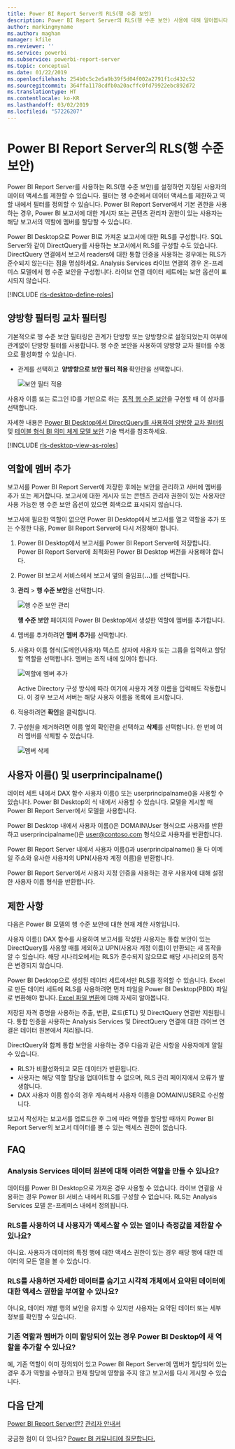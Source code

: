 ```yaml
---
title: Power BI Report Server의 RLS(행 수준 보안)
description: Power BI Report Server의 RLS(행 수준 보안) 사용에 대해 알아봅니다.
author: markingmyname
ms.author: maghan
manager: kfile
ms.reviewer: ''
ms.service: powerbi
ms.subservice: powerbi-report-server
ms.topic: conceptual
ms.date: 01/22/2019
ms.openlocfilehash: 254b0c5c2e5a9b39f5d04f002a2791f1cd432c52
ms.sourcegitcommit: 364ffa1178cdfb0a20acffc0fd79922ebc892d72
ms.translationtype: HT
ms.contentlocale: ko-KR
ms.lasthandoff: 03/02/2019
ms.locfileid: "57226207"
---
```

# <a name="row-level-security-rls-in-power-bi-report-server"></a>Power BI Report Server의 RLS(행 수준 보안)

Power BI Report Server를 사용하는 RLS(행 수준 보안)를 설정하면 지정된 사용자의 데이터 액세스를 제한할 수 있습니다. 필터는 행 수준에서 데이터 액세스를 제한하고 역할 내에서 필터를 정의할 수 있습니다.  Power BI Report Server에서 기본 권한을 사용하는 경우, Power BI 보고서에 대한 게시자 또는 콘텐츠 관리자 권한이 있는 사용자는 해당 보고서의 역할에 멤버를 할당할 수 있습니다.    

Power BI Desktop으로 Power BI로 가져온 보고서에 대한 RLS를 구성합니다. SQL Server와 같이 DirectQuery를 사용하는 보고서에서 RLS를 구성할 수도 있습니다.  DirectQuery 연결에서 보고서 readers에 대한 통합 인증을 사용하는 경우에는 RLS가 준수되지 않는다는 점을 명심하세요. Analysis Services 라이브 연결의 경우 온-프레미스 모델에서 행 수준 보안을 구성합니다. 라이브 연결 데이터 세트에는 보안 옵션이 표시되지 않습니다. 

[!INCLUDE [rls-desktop-define-roles](../includes/rls-desktop-define-roles.md)]

## <a name="bidirectional-cross-filtering"></a>양방향 필터링 교차 필터링

기본적으로 행 수준 보안 필터링은 관계가 단방향 또는 양방향으로 설정되었는지 여부에 관계없이 단방향 필터를 사용합니다. 행 수준 보안을 사용하여 양방향 교차 필터를 수동으로 활성화할 수 있습니다.

- 관계를 선택하고  **양방향으로 보안 필터 적용** 확인란을 선택합니다. 

    ![보안 필터 적용](media/row-level-security-report-server/rls-apply-security-filter.png)

사용자 이름 또는 로그인 ID를 기반으로 하는  [동적 행 수준 보안](https://docs.microsoft.com/sql/analysis-services/supplemental-lesson-implement-dynamic-security-by-using-row-filters)을 구현할 때 이 상자를 선택합니다. 

자세한 내용은 [Power BI Desktop에서 DirectQuery를 사용하여 양방향 교차 필터링](../desktop-bidirectional-filtering.md) 및 [테이블 형식 BI 의미 체계 모델 보안](http://download.microsoft.com/download/D/2/0/D20E1C5F-72EA-4505-9F26-FEF9550EFD44/Securing%20the%20Tabular%20BI%20Semantic%20Model.docx) 기술 백서를 참조하세요.

[!INCLUDE [rls-desktop-view-as-roles](../includes/rls-desktop-view-as-roles.md)]


## <a name="add-members-to-roles"></a>역할에 멤버 추가 

보고서를 Power BI Report Server에 저장한 후에는 보안을 관리하고 서버에 멤버를 추가 또는 제거합니다. 보고서에 대한 게시자 또는 콘텐츠 관리자 권한이 있는 사용자만 사용 가능한 행 수준 보안 옵션이 있으면 회색으로 표시되지 않습니다.

 보고서에 필요한 역할이 없으면 Power BI Desktop에서 보고서를 열고 역할을 추가 또는 수정한 다음, Power BI Report Server에 다시 저장해야 합니다. 

1. Power BI Desktop에서 보고서를 Power BI Report Server에 저장합니다. Power BI Report Server에 최적화된 Power BI Desktop 버전을 사용해야 합니다.
2. Power BI 보고서 서비스에서 보고서 옆의 줄임표(**...**)를 선택합니다. 

3. **관리** > **행 수준 보안**을 선택합니다. 

     ![행 수준 보안 관리](media/row-level-security-report-server/power-bi-report-server-rls-dialog.png)

    **행 수준 보안** 페이지의 Power BI Desktop에서 생성한 역할에 멤버를 추가합니다.

5. 멤버를 추가하려면 **멤버 추가**를 선택합니다.

1. 사용자 이름 형식(도메인\사용자) 텍스트 상자에 사용자 또는 그룹을 입력하고 할당할 역할을 선택합니다. 멤버는 조직 내에 있어야 합니다.   

    ![역할에 멤버 추가](media/row-level-security-report-server/power-bi-report-server-add-members.png)

    Active Directory 구성 방식에 따라 여기에 사용자 계정 이름을 입력해도 작동합니다. 이 경우 보고서 서버는 해당 사용자 이름을 목록에 표시합니다.

1. 적용하려면 **확인**을 클릭합니다.   

8. 구성원을 제거하려면 이름 옆의 확인란을 선택하고 **삭제**를 선택합니다.  한 번에 여러 멤버를 삭제할 수 있습니다. 

    ![멤버 삭제](media/row-level-security-report-server/power-bi-report-server-delete-members.png)


## <a name="username-and-userprincipalname"></a>사용자 이름() 및 userprincipalname()

데이터 세트 내에서 DAX 함수 사용자 이름() 또는 userprincipalname()을 사용할 수 있습니다. Power BI Desktop의 식 내에서 사용할 수 있습니다. 모델을 게시할 때 Power BI Report Server에서 모델을 사용합니다.

Power BI Desktop 내에서 사용자 이름()은 DOMAIN\User 형식으로 사용자를 반환하고 userprincipalname()은 user@contoso.com 형식으로 사용자를 반환합니다.

Power BI Report Server 내에서 사용자 이름()과 userprincipalname() 둘 다 이메일 주소와 유사한 사용자의 UPN(사용자 계정 이름)을 반환합니다.

Power BI Report Server에서 사용자 지정 인증을 사용하는 경우 사용자에 대해 설정한 사용자 이름 형식을 반환합니다.  

## <a name="limitations"></a>제한 사항 

다음은 Power BI 모델의 행 수준 보안에 대한 현재 제한 사항입니다. 

사용자 이름() DAX 함수를 사용하여 보고서를 작성한 사용자는 통합 보안이 있는 DirectQuery를 사용할 때를 제외하고 UPN(사용자 계정 이름)이 반환되는 새 동작을 알 수 있습니다.  해당 시나리오에서는 RLS가 준수되지 않으므로 해당 시나리오의 동작은 변경되지 않습니다.

Power BI Desktop으로 생성된 데이터 세트에서만 RLS를 정의할 수 있습니다. Excel로 만든 데이터 세트에 RLS를 사용하려면 먼저 파일을 Power BI Desktop(PBIX) 파일로 변환해야 합니다. [Excel 파일 변환](../desktop-import-excel-workbooks.md)에 대해 자세히 알아봅니다.

저장된 자격 증명을 사용하는 추출, 변환, 로드(ETL) 및 DirectQuery 연결만 지원됩니다. 통합 인증을 사용하는 Analysis Services 및 DirectQuery 연결에 대한 라이브 연결은 데이터 원본에서 처리됩니다. 

DirectQuery와 함께 통합 보안을 사용하는 경우 다음과 같은 사항을 사용자에게 알릴 수 있습니다.
- RLS가 비활성화되고 모든 데이터가 반환됩니다.
- 사용자는 해당 역할 할당을 업데이트할 수 없으며, RLS 관리 페이지에서 오류가 발생합니다.
- DAX 사용자 이름 함수의 경우 계속해서 사용자 이름을 DOMAIN\USER로 수신합니다. 

보고서 작성자는 보고서를 업로드한 후 그에 따라 역할을 할당할 때까지 Power BI Report Server의 보고서 데이터를 볼 수 있는 액세스 권한이 없습니다. 

 

## <a name="faq"></a>FAQ 

### <a name="can-i-create-these-roles-for-analysis-services-data-sources"></a>Analysis Services 데이터 원본에 대해 이러한 역할을 만들 수 있나요? 

데이터를 Power BI Desktop으로 가져온 경우 사용할 수 있습니다. 라이브 연결을 사용하는 경우 Power BI 서비스 내에서 RLS를 구성할 수 없습니다. RLS는 Analysis Services 모델 온-프레미스 내에서 정의됩니다. 

### <a name="can-i-use-rls-to-limit-the-columns-or-measures-accessible-by-my-users"></a>RLS를 사용하여 내 사용자가 액세스할 수 있는 열이나 측정값을 제한할 수 있나요? 

아니요. 사용자가 데이터의 특정 행에 대한 액세스 권한이 있는 경우 해당 행에 대한 데이터의 모든 열을 볼 수 있습니다. 

### <a name="does-rls-let-me-hide-detailed-data-but-give-access-to-data-summarized-in-visuals"></a>RLS를 사용하면 자세한 데이터를 숨기고 시각적 개체에서 요약된 데이터에 대한 액세스 권한을 부여할 수 있나요? 

아니요, 데이터 개별 행의 보안을 유지할 수 있지만 사용자는 요약된 데이터 또는 세부 정보를 확인할 수 있습니다. 

### <a name="can-i-add-new-roles-in-power-bi-desktop-if-i-already-have-existing-roles-and-members-assigned"></a>기존 역할과 멤버가 이미 할당되어 있는 경우 Power BI Desktop에 새 역할을 추가할 수 있나요? 

예, 기존 역할이 이미 정의되어 있고 Power BI Report Server에 멤버가 할당되어 있는 경우 추가 역할을 수행하고 현재 할당에 영향을 주지 않고 보고서를 다시 게시할 수 있습니다. 
 

## <a name="next-steps"></a>다음 단계

[Power BI Report Server란?](get-started.md) 
[관리자 안내서](admin-handbook-overview.md)  

궁금한 점이 더 있나요? [Power BI 커뮤니티에 질문합니다.](https://community.powerbi.com/)
